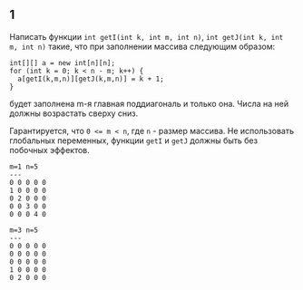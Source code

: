## 1

Написать функции `int getI(int k, int m, int n)`, `int getJ(int k, int m, int n)` такие, что при заполнении массива следующим образом:
```
int[][] a = new int[n][n];
for (int k = 0; k < n - m; k++) {
  a[getI(k,m,n)][getJ(k,m,n)] = k + 1;
}
```
будет заполнена m-я главная поддиагональ и только она. Числа на ней должны возрастать сверху сниз.

Гарантируется, что `0 <= m < n`, где `n` - размер массива. Не использовать глобальных переменных, функции `getI` и `getJ` должны быть без побочных эффектов.

```
m=1 n=5
---
0 0 0 0 0
1 0 0 0 0
0 2 0 0 0
0 0 3 0 0
0 0 0 4 0
```

```
m=3 n=5
---
0 0 0 0 0
0 0 0 0 0
0 0 0 0 0
1 0 0 0 0
0 2 0 0 0
```


